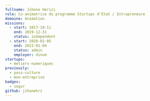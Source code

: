 ```yaml
---
fullname: Jihane Herizi
role: Co-animatrice du programme Startups d'État / Intrapreneure
domaine: Animation
missions:
  - start: 2017-10-11
    end: 2019-12-31
    status: independent
  - start: 2020-01-05
    end: 2023-01-04
    status: admin
    employer: dinum
startups:
  - metiers-numeriques
previously:
  - pass-culture
  - mon-entreprise
badges:
  - segur
github: jihanehrz
---
```

